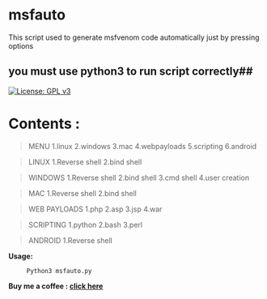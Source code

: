 # msfauto
This script used to generate msfvenom code automatically just by pressing options
## you must use python3 to run script correctly##
[![License: GPL v3](https://img.shields.io/badge/License-GPLv3-blue.svg)](https://github.com/rahul1996pp/msfauto/blob/master/LICENSE)
# **Contents :**
>MENU
1.linux
2.windows
3.mac
4.webpayloads
5.scripting
6.android

> LINUX
1.Reverse shell
2.bind shell

> WINDOWS
1.Reverse shell
2.bind shell
3.cmd shell 
4.user creation

> MAC
1.Reverse shell
2.bind shell

> WEB PAYLOADS
1.php
2.asp
3.jsp
4.war

> SCRIPTING
1.python
2.bash
3.perl

> ANDROID
1.Reverse shell

**Usage:**
         
		 Python3 msfauto.py
**Buy me a coffee : [click here](https://www.paypal.me/RahulPujari "Pay")**
